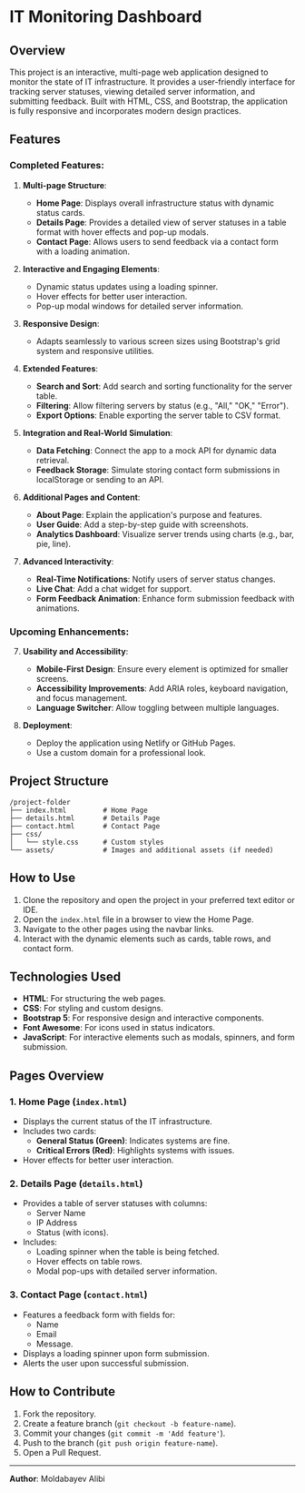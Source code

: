 # IT Monitoring Dashboard

## Overview
This project is an interactive, multi-page web application designed to monitor the state of IT infrastructure. It provides a user-friendly interface for tracking server statuses, viewing detailed server information, and submitting feedback. Built with HTML, CSS, and Bootstrap, the application is fully responsive and incorporates modern design practices.

## Features
### Completed Features:
1. **Multi-page Structure**:
   - **Home Page**: Displays overall infrastructure status with dynamic status cards.
   - **Details Page**: Provides a detailed view of server statuses in a table format with hover effects and pop-up modals.
   - **Contact Page**: Allows users to send feedback via a contact form with a loading animation.

2. **Interactive and Engaging Elements**:
   - Dynamic status updates using a loading spinner.
   - Hover effects for better user interaction.
   - Pop-up modal windows for detailed server information.

3. **Responsive Design**:
   - Adapts seamlessly to various screen sizes using Bootstrap's grid system and responsive utilities.
   
4. **Extended Features**:
   - **Search and Sort**: Add search and sorting functionality for the server table.
   - **Filtering**: Allow filtering servers by status (e.g., "All," "OK," "Error").
   - **Export Options**: Enable exporting the server table to CSV format.

5. **Integration and Real-World Simulation**:
   - **Data Fetching**: Connect the app to a mock API for dynamic data retrieval.
   - **Feedback Storage**: Simulate storing contact form submissions in localStorage or sending to an API.

6. **Additional Pages and Content**:
   - **About Page**: Explain the application's purpose and features.
   - **User Guide**: Add a step-by-step guide with screenshots.
   - **Analytics Dashboard**: Visualize server trends using charts (e.g., bar, pie, line).

7. **Advanced Interactivity**:
   - **Real-Time Notifications**: Notify users of server status changes.
   - **Live Chat**: Add a chat widget for support.
   - **Form Feedback Animation**: Enhance form submission feedback with animations.

### Upcoming Enhancements:

7. **Usability and Accessibility**:
   - **Mobile-First Design**: Ensure every element is optimized for smaller screens.
   - **Accessibility Improvements**: Add ARIA roles, keyboard navigation, and focus management.
   - **Language Switcher**: Allow toggling between multiple languages.

8. **Deployment**:
   - Deploy the application using Netlify or GitHub Pages.
   - Use a custom domain for a professional look.

## Project Structure
```
/project-folder
├── index.html         # Home Page
├── details.html       # Details Page
├── contact.html       # Contact Page
├── css/
│   └── style.css      # Custom styles
└── assets/            # Images and additional assets (if needed)
```

## How to Use
1. Clone the repository and open the project in your preferred text editor or IDE.
2. Open the `index.html` file in a browser to view the Home Page.
3. Navigate to the other pages using the navbar links.
4. Interact with the dynamic elements such as cards, table rows, and contact form.

## Technologies Used
- **HTML**: For structuring the web pages.
- **CSS**: For styling and custom designs.
- **Bootstrap 5**: For responsive design and interactive components.
- **Font Awesome**: For icons used in status indicators.
- **JavaScript**: For interactive elements such as modals, spinners, and form submission.

## Pages Overview
### 1. Home Page (`index.html`)
- Displays the current status of the IT infrastructure.
- Includes two cards:
  - **General Status (Green)**: Indicates systems are fine.
  - **Critical Errors (Red)**: Highlights systems with issues.
- Hover effects for better user interaction.

### 2. Details Page (`details.html`)
- Provides a table of server statuses with columns:
  - Server Name
  - IP Address
  - Status (with icons).
- Includes:
  - Loading spinner when the table is being fetched.
  - Hover effects on table rows.
  - Modal pop-ups with detailed server information.

### 3. Contact Page (`contact.html`)
- Features a feedback form with fields for:
  - Name
  - Email
  - Message.
- Displays a loading spinner upon form submission.
- Alerts the user upon successful submission.

## How to Contribute
1. Fork the repository.
2. Create a feature branch (`git checkout -b feature-name`).
3. Commit your changes (`git commit -m 'Add feature'`).
4. Push to the branch (`git push origin feature-name`).
5. Open a Pull Request.

---
**Author**: Moldabayev Alibi